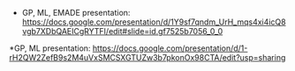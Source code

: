 * GP, ML, EMADE presentation: https://docs.google.com/presentation/d/1Y9sf7qndm_UrH_mqs4xi4icQ8vgb7XDbQAEICgRYTFI/edit#slide=id.gf7525b7056_0_0

*GP, ML presentation:
https://docs.google.com/presentation/d/1-rH2QW2ZefB9s2M4uVxSMCSXGTUZw3b7pkonOx98CTA/edit?usp=sharing